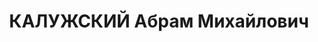 ---
title: КАЛУЖСКИЙ Абрам Михайлович
description: 'Род. в 1897, г. Кременчуг. Проживал: г. Красноярск. Директор Красноярского
  мелькомбината

  Арестован 20.08.1936. Обв.: к.-р. агитация. Приговор: ВК ВС СССР, 24.04.1937 – 8
  лет ИТЛ.

  Реабилитирован ВК ВС СССР 07.07.1956'
---